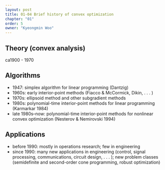 ```yaml
---
layout: post
title: 01-04 Brief history of convex optimization
chapter: "01"
order: 5
owner: "Kyeongmin Woo"
---
```


## Theory (convex analysis)
ca1900 - 1970

## Algorithms

* 1947: simplex algorithm for linear programming (Dantzig)
* 1960s: early interior-point methods (Fiacco & McCormick, Dikin, . . . )
* 1970s: ellipsoid method and other subgradient methods
* 1980s: polynomial-time interior-point methods for linear programming (Karmarkar 1984)
* late 1980s–now: polynomial-time interior-point methods for nonlinear convex optimization (Nesterov & Nemirovski 1994)

## Applications
* before 1990: mostly in operations research; few in engineering
* since 1990: many new applications in engineering (control, signal processing, communications, circuit design, . . . ); new problem classes (semidefinite and second-order cone programming, robust optimization)